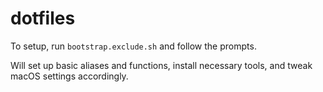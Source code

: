 # dotfiles

To setup, run `bootstrap.exclude.sh` and follow the prompts.

Will set up basic aliases and functions, install necessary tools, and tweak macOS settings accordingly.

